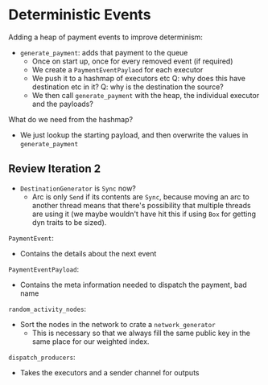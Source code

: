 # Deterministic Events

Adding a heap of payment events to improve determinism:
- `generate_payment`: adds that payment to the queue
  - Once on start up, once for every removed event (if required)
  - We create a `PaymentEventPaylaod` for each executor
  - We push it to a hashmap of executors etc
    Q: why does this have destination etc in it?
    Q: why is the destination the source?
  - We then call `generate_payment` with the heap,
    the individual executor and the payloads?

What do we need from the hashmap?
- We just lookup the starting payload, and then overwrite
  the values in `generate_payment`

## Review Iteration 2

- `DestinationGenerator` is `Sync` now?
  - Arc is only `Send` if its contents are `Sync`, because moving
    an arc to another thread means that there's possibility that 
    multiple threads are using it
    (we maybe wouldn't have hit this if using `Box` for getting dyn
    traits to be sized).

`PaymentEvent`:
- Contains the details about the next event

`PaymentEventPayload`:
- Contains the meta information needed to dispatch the payment,
  bad name

`random_activity_nodes`:
- Sort the nodes in the network to crate a `network_generator`
  - This is necessary so that we always fill the same public key
    in the same place for our weighted index.

`dispatch_producers`:
- Takes the executors and a sender channel for outputs
